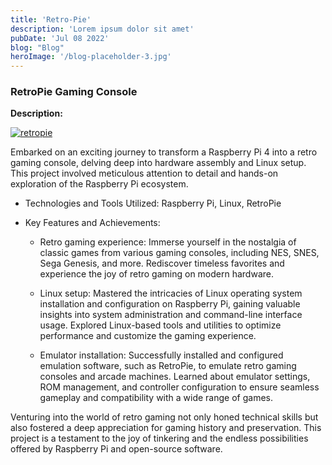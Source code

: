 ```yaml
---
title: 'Retro-Pie'
description: 'Lorem ipsum dolor sit amet'
pubDate: 'Jul 08 2022'
blog: "Blog"
heroImage: '/blog-placeholder-3.jpg'
---
```

### RetroPie Gaming Console

**Description:**  

<a href="https://ibb.co/cbdW4Dz"><img src="https://i.ibb.co/z8w3qGK/retropie.png" alt="retropie" border="0"></a>

Embarked on an exciting journey to transform a Raspberry Pi 4 into a retro gaming console, delving deep into hardware assembly and Linux setup. This project involved meticulous attention to detail and hands-on exploration of the Raspberry Pi ecosystem.

- Technologies and Tools Utilized: Raspberry Pi, Linux, RetroPie

- Key Features and Achievements:

  - Retro gaming experience: Immerse yourself in the nostalgia of classic games from various gaming consoles, including NES, SNES, Sega Genesis, and more. Rediscover timeless favorites and experience the joy of retro gaming on modern hardware.

  - Linux setup: Mastered the intricacies of Linux operating system installation and configuration on Raspberry Pi, gaining valuable insights into system administration and command-line interface usage. Explored Linux-based tools and utilities to optimize performance and customize the gaming experience.

  - Emulator installation: Successfully installed and configured emulation software, such as RetroPie, to emulate retro gaming consoles and arcade machines. Learned about emulator settings, ROM management, and controller configuration to ensure seamless gameplay and compatibility with a wide range of games.

Venturing into the world of retro gaming not only honed technical skills but also fostered a deep appreciation for gaming history and preservation. This project is a testament to the joy of tinkering and the endless possibilities offered by Raspberry Pi and open-source software.

>
